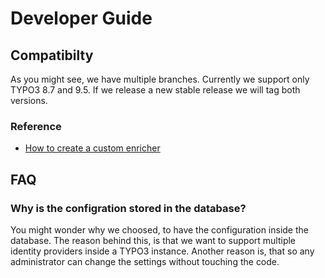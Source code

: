 # Developer Guide

## Compatibilty

As you might see, we have multiple branches. Currently we support only TYPO3 8.7 and 9.5. 
If we release a new stable release we will tag both versions.

### Reference

 * [How to create a custom enricher](./HowToEnrichers.md)

## FAQ

### Why is the configration stored in the database?

You might wonder why we choosed, to have the configuration inside the database. The reason behind this, is that we want to support multiple identity providers inside a TYPO3 instance. 
Another reason is, that so any administrator can change the settings without touching the code.